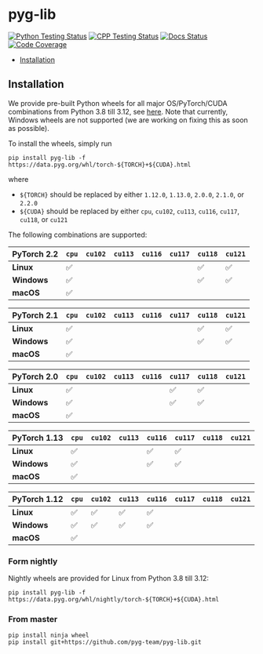 [python-testing-image]: https://github.com/pyg-team/pyg-lib/actions/workflows/python_testing.yml/badge.svg
[python-testing-url]: https://github.com/pyg-team/pyg-lib/actions/workflows/python_testing.yml
[cpp-testing-image]: https://github.com/pyg-team/pyg-lib/actions/workflows/cpp_testing.yml/badge.svg
[cpp-testing-url]: https://github.com/pyg-team/pyg-lib/actions/workflows/cpp_testing.yml
[docs-image]: https://readthedocs.org/projects/pyg-lib/badge/?version=latest
[docs-url]: https://pyg-lib.readthedocs.io/en/latest/?badge=latest
[coverage-image]: https://codecov.io/gh/pyg-team/pyg-lib/branch/master/graph/badge.svg
[coverage-url]: https://codecov.io/github/pyg-team/pyg-lib?branch=master

# pyg-lib

[![Python Testing Status][python-testing-image]][python-testing-url]
[![CPP Testing Status][cpp-testing-image]][cpp-testing-url]
[![Docs Status][docs-image]][docs-url]
[![Code Coverage][coverage-image]][coverage-url]

* [Installation](#installation)

## Installation

We provide pre-built Python wheels for all major OS/PyTorch/CUDA combinations from Python 3.8 till 3.12, see [here](https://data.pyg.org/whl).
Note that currently, Windows wheels are not supported (we are working on fixing this as soon as possible).

To install the wheels, simply run

```
pip install pyg-lib -f https://data.pyg.org/whl/torch-${TORCH}+${CUDA}.html
```

where

* `${TORCH}` should be replaced by either `1.12.0`, `1.13.0`, `2.0.0`, `2.1.0`, or `2.2.0`
* `${CUDA}` should be replaced by either `cpu`, `cu102`, `cu113`, `cu116`, `cu117`, `cu118`, or `cu121`

The following combinations are supported:

| PyTorch 2.2  | `cpu` | `cu102` | `cu113` | `cu116` | `cu117` | `cu118` | `cu121` |
|--------------|-------|---------|---------|---------|---------|---------|---------|
| **Linux**    | ✅    |         |         |         |         | ✅      | ✅      |
| **Windows**  | ✅    |         |         |         |         | ✅      | ✅      |
| **macOS**    | ✅    |         |         |         |         |         |         |

| PyTorch 2.1  | `cpu` | `cu102` | `cu113` | `cu116` | `cu117` | `cu118` | `cu121` |
|--------------|-------|---------|---------|---------|---------|---------|---------|
| **Linux**    | ✅    |         |         |         |         | ✅      | ✅      |
| **Windows**  | ✅    |         |         |         |         | ✅      | ✅      |
| **macOS**    | ✅    |         |         |         |         |         |         |

| PyTorch 2.0  | `cpu` | `cu102` | `cu113` | `cu116` | `cu117` | `cu118` | `cu121` |
|--------------|-------|---------|---------|---------|---------|---------|---------|
| **Linux**    | ✅    |         |         |         | ✅      | ✅      |         |
| **Windows**  | ✅    |         |         |         | ✅      | ✅      |         |
| **macOS**    | ✅    |         |         |         |         |         |         |

| PyTorch 1.13 | `cpu` | `cu102` | `cu113` | `cu116` | `cu117` | `cu118` | `cu121` |
|--------------|-------|---------|---------|---------|---------|---------|---------|
| **Linux**    | ✅    |         |         | ✅      | ✅      |         |         |
| **Windows**  | ✅    |         |         | ✅      | ✅      |         |         |
| **macOS**    | ✅    |         |         |         |         |         |         |

| PyTorch 1.12 | `cpu` | `cu102` | `cu113` | `cu116` | `cu117` | `cu118` | `cu121` |
|--------------|-------|---------|---------|---------|---------|---------| --------|
| **Linux**    | ✅    | ✅      | ✅      | ✅      |         |         |         |
| **Windows**  | ✅    | ✅      | ✅      | ✅      |         |         |         |
| **macOS**    | ✅    |         |         |         |         |         |         |

### Form nightly

Nightly wheels are provided for Linux from Python 3.8 till 3.12:

```
pip install pyg-lib -f https://data.pyg.org/whl/nightly/torch-${TORCH}+${CUDA}.html
```

### From master

```
pip install ninja wheel
pip install git+https://github.com/pyg-team/pyg-lib.git
```
